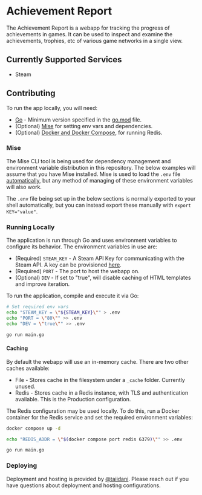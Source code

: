 # Achievement Report

The Achievement Report is a webapp for tracking the progress of achievements in games. It can be used to inspect and examine the achievements, trophies, etc of various game networks in a single view.

## Currently Supported Services

* Steam

## Contributing

To run the app locally, you will need:

* [Go](https://go.dev/) - Minimum version specified in the [go.mod](go.mod) file.
* (Optional) [Mise](https://mise.jdx.dev/) for setting env vars and dependencies.
* (Optional) [Docker and Docker Compose](https://docs.docker.com/desktop/), for running Redis.

### Mise

The Mise CLI tool is being used for dependency management and environment variable distribution in this repository. The below examples will assume that you have Mise installed. Mise is used to load the `.env` file [automatically](.mise.toml), but any method of managing of these environment variables will also work.

The `.env` file being set up in the below sections is normally exported to your shell automatically, but you can instead export these manually with `export KEY="value"`.

### Running Locally

The application is run through Go and uses environment variables to configure its behavior. The environment variables in use are:

* (Required) `STEAM_KEY` - A Steam API Key for communicating with the Steam API. A key can be provisioned [here](https://steamcommunity.com/dev/apikey).
* (Required) `PORT` - The port to host the webapp on.
* (Optional) `DEV` - If set to "true", will disable caching of HTML templates and improve iteration.

To run the application, compile and execute it via Go:

```sh
# Set required env vars
echo "STEAM_KEY = \"${STEAM_KEY}\"" > .env
echo "PORT = \"80\"" >> .env
echo "DEV = \"true\"" >> .env

go run main.go
```

#### Caching

By default the webapp will use an in-memory cache. There are two other caches available:

* File - Stores cache in the filesystem under a `_cache` folder. Currently unused.
* Redis - Stores cache in a Redis instance, with TLS and authentication available. This is the Production configuration.

The Redis configuration may be used locally. To do this, run a Docker container for the Redis service and set the required environment variables:

```sh
docker compose up -d

echo "REDIS_ADDR = \"$(docker compose port redis 6379)\"" >> .env

go run main.go
```

### Deploying

Deployment and hosting is provided by [@taiidani](https://github.com/taiidani). Please reach out if you have questions about deployment and hosting configurations.
